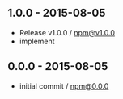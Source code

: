 

## 1.0.0 - 2015-08-05
- Release v1.0.0 / npm@v1.0.0
- implement

## 0.0.0 - 2015-08-05
- initial commit / npm@0.0.0